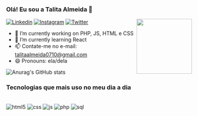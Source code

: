 ### Olá! Eu sou a Talita Almeida 👋

<p align="right">
  <img src="https://media.tenor.com/wDDY2RNqRGEAAAAM/anime.gif" align="right" width="150" height="150" />
</p>

[![Linkedin](https://img.shields.io/badge/LinkedIn-0077B5?style=for-the-badge&logo=linkedin&logoColor=white)](https://www.linkedin.com/in/talitadasilvaalmeida/)
[![Instagram](https://img.shields.io/badge/Instagram-E4405F?style=for-the-badge&logo=instagram&logoColor=white)](https://www.instagram.com/soutalitaalmeida/)
[![Twitter](https://img.shields.io/badge/Twitter-1DA1F2?style=for-the-badge&logo=twitter&logoColor=white)](https://twitter.com/soutataalmeida/)

- 🔭 I’m currently working on  PHP, JS, HTML e CSS
- 🌱 I’m currently learning  React
- 📫 Contate-me no  e-mail: talitaalmeida0710@gmail.com
- 😄 Pronouns:  ela/dela



![Anurag's GitHub stats](https://github-readme-stats.vercel.app/api?username=talitadsa&show_icons=true&theme=radical)

### Tecnologias que mais uso no meu dia a dia

<div style="display: inline_block"><br/>
  <img align="center" alt="html5" src="https://img.shields.io/badge/HTML5-E34F26?style=for-the-badge&logo=html5&logoColor=white" />
  <img align="center" alt="css" src="https://img.shields.io/badge/CSS3-1572B6?style=for-the-badge&logo=css3&logoColor=white" />
  <img align="center" alt="js" src="https://img.shields.io/badge/JavaScript-F7DF1E?style=for-the-badge&logo=javascript&logoColor=black" />
  <img align="center" alt="php" src="https://img.shields.io/badge/PHP-777BB4?style=for-the-badge&logo=php&logoColor=white" />
  <img align="center" alt="sql" src="https://img.shields.io/badge/Microsoft_SQL_Server-CC2927?style=for-the-badge&logo=microsoft-sql-server&logoColor=white" />
</div><br/>



